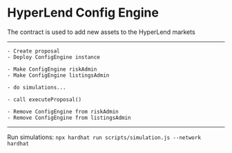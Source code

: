 # HyperLend Config Engine

The contract is used to add new assets to the HyperLend markets

---

```
- Create proposal
- Deploy ConfigEngine instance

- Make ConfigEngine riskAdmin
- Make ConfigEngine listingsAdmin

- do simulations...

- call executeProposal()

- Remove ConfigEngine from riskAdmin
- Remove ConfigEngine from listingsAdmin
```

---

Run simulations: `npx hardhat run scripts/simulation.js --network hardhat`
